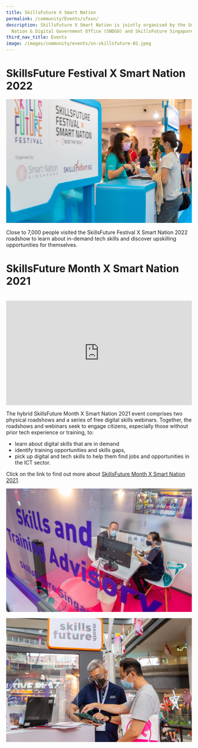 ```yaml
---
title: SkillsFuture X Smart Nation
permalink: /community/Events/sfxsn/
description: SkillsFuture X Smart Nation is jointly organised by the Smart
  Nation & Digital Government Office (SNDGO) and SkillsFuture Singapore (SSG).
third_nav_title: Events
image: /images/community/events/sn-skillsfuture-02.jpeg
---
```

# SkillsFuture Festival X Smart Nation 2022 

![SkillsFuture Festival 2022](/images/community/events/SFXSN2022_05.jpeg)

Close to 7,000 people visited the SkillsFuture Festival X Smart Nation 2022 roadshow to learn about in-demand tech skills and discover upskilling opportunities for themselves. 

# SkillsFuture Month X Smart Nation 2021
<br>

<div style="max-width: 1280px">
    <div
        style="
            height: 0;
            overflow: hidden;
            position: relative;
            padding-bottom: 56.25%;
        "
    >
        <iframe
            src="https://www.youtube.com/embed/fk1DKUrCV0Q" 
            height="720"
            width="1280"
            frameborder="0"
            title="YouTube video player"
            allow="accelerometer; autoplay; clipboard-write; encrypted-media; gyroscope; picture-in-picture"
            style="
                top: 0;
                left: 0;
                right: 0;
                bottom: 0;
                height: 100%;
                border: none;
                max-width: 100%;
                position: absolute;
            "
        ></iframe>
    </div>
</div>

The hybrid SkillsFuture Month X Smart Nation 2021 event comprises two physical roadshows and a series of free digital skills webinars. Together, the roadshows and webinars seek to engage citizens, especially those without prior tech experience or training, to:

* learn about digital skills that are in demand
* identify training opportunities and skills gaps,
* pick up digital and tech skills to help them find jobs and opportunities in the ICT sector.

Click on the link to find out more about  [SkillsFuture Month X Smart Nation 2021](/media-hub/press-releases/skillsfuture-month-smart).

![SkillsFuture Month X Smart Nation 2021 - Roadshow](/images/community/events/sn-skillsfuture-01.jpeg)

![SkillsFuture Month X Smart Nation 2021 - Roadshow](/images/community/events/sn-skillsfuture-02.jpeg)